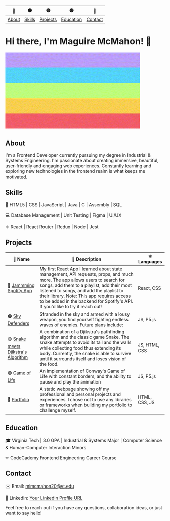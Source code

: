 
|🔴|🟠|🟡|🟢|🔵| 
| ----------- | ----------- | ----------- | ----------- | ----------- | 
| [About](#about) | [Skills](#skills) | [Projects](#projects) | [Education](#education) | [Contact](#contact) |


# Hi there, I'm Maguire McMahon! 👋

![Profile Banner](./spiral.gif)


## About
I'm a Frontend Developer currently pursuing my degree in Industrial & Systems Engineering. I'm passionate about creating immersive, beautiful, user-friendly and engaging web experiences. Constantly learning and exploring new technologies in the frontend realm is what keeps me motivated. 


## Skills
🔧 HTML5 | CSS | JavaScript | Java | C | Assembly | SQL

💻 Database Management | Unit Testing | Figma | UI/UX

⚛️ React | React Router | Redux | Node | Jest


## Projects

| 📛 Name      | 📎 Description | ⚛️ Languages | 
| ----------- | ----------- | ----------- |
| 🔴 [Jammming Spotify App](https://github.com/mimcmahon20/Jammming-Spotify-Playlists) | My first React App I learned about state management, API requests, props, and much more. The app allows users to search for songs, add them to a playlist, add their most listened to songs, and add the playlist to their library. Note: This app requires access to be added in the backend for Spotify's API. If you'd like to try it reach out! | React, CSS |
| 🟠 [Sky Defenders](https://github.com/mimcmahon20/Sky-Defender) | Stranded in the sky and armed with a lousy weapon, you find yourself fighting endless waves of enemies. Future plans include: | JS, P5.js |
| 🟡 [Snake meets Djikstra's Algorithm](https://github.com/mimcmahon20/snake) | A combination of a Djikstra's pathfinding algorithm and the classic game Snake. The snake attempts to avoid its tail and the walls while collecting food thus extending its body. Currently, the snake is able to survive until it surrounds itself and loses vision of the food. | JS, HTML, CSS |
| 🟢 [Game of Life](https://github.com/mimcmahon20/Game-Of-Life) | An implementation of Conway's Game of Life with constant borders, and the ability to pause and play the animation | JS, P5.js |
| 🔵 [Portfolio](https://github.com/mimcmahon20/My-Portfolio) | A static webpage showing off my professional and personal projects and experiences. I chose not to use any libraries or frameworks when building my portfolio to challenge myself. | HTML, CSS, JS |


## Education
🎓 Virginia Tech | 3.0 GPA | Industrial & Systems Major | Computer Science & Human-Computer Interaction Minors

✏ CodeCademy Frontend Engineering Career Course


## Contact
✉️ Email: mimcmahon20@vt.edu

💼 LinkedIn: [Your LinkedIn Profile URL](https://www.linkedin.com/in/maguire-mcmahon/)

Feel free to reach out if you have any questions, collaboration ideas, or just want to say hello!

